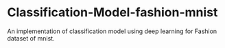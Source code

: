 # Classification-Model-fashion-mnist
An implementation of classification model using deep learning for Fashion dataset of mnist.
